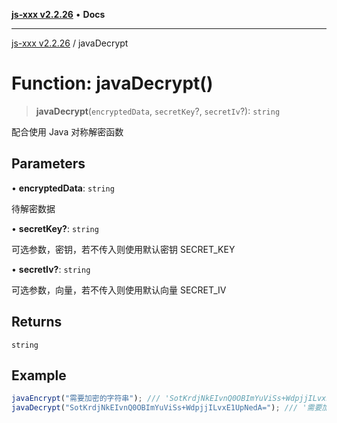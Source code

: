 [**js-xxx v2.2.26**](../README.md) • **Docs**

***

[js-xxx v2.2.26](../README.md) / javaDecrypt

# Function: javaDecrypt()

> **javaDecrypt**(`encryptedData`, `secretKey`?, `secretIv`?): `string`

配合使用 Java 对称解密函数

## Parameters

• **encryptedData**: `string`

待解密数据

• **secretKey?**: `string`

可选参数，密钥，若不传入则使用默认密钥 SECRET_KEY

• **secretIv?**: `string`

可选参数，向量，若不传入则使用默认向量 SECRET_IV

## Returns

`string`

## Example

```ts
javaEncrypt("需要加密的字符串"); /// 'SotKrdjNkEIvnQ0OBImYuViSs+WdpjjILvxE1UpNedA='
javaDecrypt("SotKrdjNkEIvnQ0OBImYuViSs+WdpjjILvxE1UpNedA="); /// '需要加密的字符串'
```
